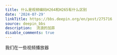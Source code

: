```yaml
---
title: 什么是视频编码H264和H265有什么区别
date: '2024-07-29'
linkTitle: https://bbs.deepin.org/en/post/275716
source: deepin_bbs
description:  流浪的加菲 
disable_comments: true
---
```

我们在一些视频播放器
